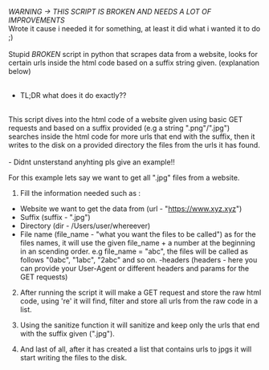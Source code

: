 *WARNING -> THIS SCRIPT IS BROKEN AND NEEDS A LOT OF IMPROVEMENTS*
</br>
Wrote it cause i needed it for something, at least it did what i wanted it to do ;)
</br>
</br>
Stupid *BROKEN* script in python that scrapes data from a website, looks for certain urls inside the html code based on a suffix string given. (explanation below)</br>
</br>
- TL;DR what does it do exactly??
</br>
This script dives into the html code of a website given using basic GET requests and based on a suffix provided (e.g a string ".png"/".jpg") searches inside the html code for more urls that end with the suffix, then it writes to the disk on a provided directory the files from the urls it has found.
</br>
</br>
- Didnt unsterstand anyhting pls give an example!!

For this example lets say we want to get all ".jpg" files from a website.

1. Fill the information needed such as :

- Website   we want to get the data from (url - "https://www.xyz.xyz")
- Suffix    (suffix - ".jpg")
- Directory (dir - /Users/user/whereever)
- File name (file_name - "what you want the files to be called") as for the files names, it will use the given file_name + a number at the beginning in an             scending order.  e.g  file_name = "abc", the files will be called as follows "0abc", "1abc", "2abc" and so on.
-headers    (headers - here you can provide your User-Agent or different headers and params for the GET requests)

2. After running the script it will make a GET request and store the raw html code, using 're' it will find, filter and store all urls from the raw code in a list.

3. Using the sanitize function it will sanitize and keep only the urls that end with the suffix given (".jpg").

4. And last of all, after it has created a list that contains urls to jpgs it will start writing the files to the disk.

